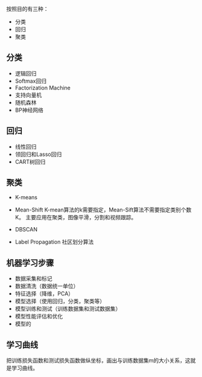 按照目的有三种：
- 分类
- 回归
- 聚类

## 分类
- 逻辑回归
- Softmax回归
- Factorization Machine
- 支持向量机
- 随机森林
- BP神经网络
## 回归
- 线性回归
- 领回归和Lasso回归
- CART树回归
## 聚类
- K-means
- Mean-Shift
K-mean算法的k需要指定，Mean-Sift算法不需要指定类别个数K。
主要应用在聚类，图像平滑，分割和视频跟踪。

- DBSCAN

- Label Propagation
社区划分算法
## 机器学习步骤
- 数据采集和标记
- 数据清洗（数据统一单位）
- 特征选择（降维，PCA）
- 模型选择（使用回归，分类，聚类等）
- 模型训练和测试（训练数据集和测试数据集）
- 模型性能评估和优化
- 模型的
## 学习曲线
把训练损失函数和测试损失函数做纵坐标，画出与训练数据集m的大小关系，这就是学习曲线。
